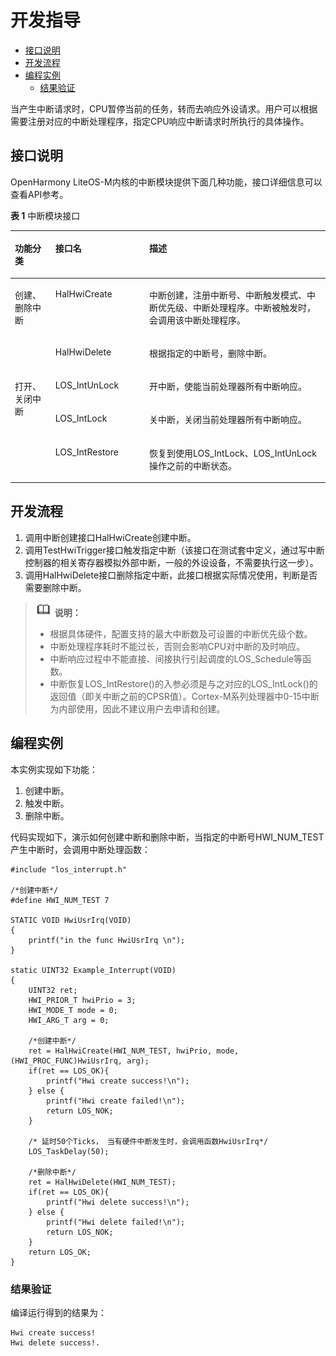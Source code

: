 # 开发指导<a name="ZH-CN_TOPIC_0000001079036458"></a>

-   [接口说明](#section158501652121514)
-   [开发流程](#section11841123033618)
-   [编程实例](#section460018317164)
    -   [结果验证](#section1048572415182)


当产生中断请求时，CPU暂停当前的任务，转而去响应外设请求。用户可以根据需要注册对应的中断处理程序，指定CPU响应中断请求时所执行的具体操作。

## 接口说明<a name="section158501652121514"></a>

OpenHarmony LiteOS-M内核的中断模块提供下面几种功能，接口详细信息可以查看API参考。

**表 1**  中断模块接口

<a name="table1415203765610"></a>
<table><thead align="left"><tr id="row134151837125611"><th class="cellrowborder" valign="top" width="12.85128512851285%" id="mcps1.2.4.1.1"><p id="p16415637105612"><a name="p16415637105612"></a><a name="p16415637105612"></a>功能分类</p>
</th>
<th class="cellrowborder" valign="top" width="29.8029802980298%" id="mcps1.2.4.1.2"><p id="p11415163718562"><a name="p11415163718562"></a><a name="p11415163718562"></a>接口名</p>
</th>
<th class="cellrowborder" valign="top" width="57.34573457345735%" id="mcps1.2.4.1.3"><p id="p1641533755612"><a name="p1641533755612"></a><a name="p1641533755612"></a>描述</p>
</th>
</tr>
</thead>
<tbody><tr id="row0415737175610"><td class="cellrowborder" rowspan="2" valign="top" width="12.85128512851285%" headers="mcps1.2.4.1.1 "><p id="p4917132105710"><a name="p4917132105710"></a><a name="p4917132105710"></a>创建、删除中断</p>
</td>
<td class="cellrowborder" valign="top" width="29.8029802980298%" headers="mcps1.2.4.1.2 "><p id="p341513372561"><a name="p341513372561"></a><a name="p341513372561"></a>HalHwiCreate</p>
</td>
<td class="cellrowborder" valign="top" width="57.34573457345735%" headers="mcps1.2.4.1.3 "><p id="p74151037185617"><a name="p74151037185617"></a><a name="p74151037185617"></a>中断创建，注册中断号、中断触发模式、中断优先级、中断处理程序。中断被触发时，会调用该中断处理程序。</p>
</td>
</tr>
<tr id="row1841519376561"><td class="cellrowborder" valign="top" headers="mcps1.2.4.1.1 "><p id="p64151837155618"><a name="p64151837155618"></a><a name="p64151837155618"></a>HalHwiDelete</p>
</td>
<td class="cellrowborder" valign="top" headers="mcps1.2.4.1.2 "><p id="p441516379562"><a name="p441516379562"></a><a name="p441516379562"></a>根据指定的中断号，删除中断。</p>
</td>
</tr>
<tr id="row1141513373562"><td class="cellrowborder" rowspan="3" valign="top" width="12.85128512851285%" headers="mcps1.2.4.1.1 "><p id="p956643365710"><a name="p956643365710"></a><a name="p956643365710"></a>打开、关闭中断</p>
</td>
<td class="cellrowborder" valign="top" width="29.8029802980298%" headers="mcps1.2.4.1.2 "><p id="p17765212416"><a name="p17765212416"></a><a name="p17765212416"></a>LOS_IntUnLock</p>
</td>
<td class="cellrowborder" valign="top" width="57.34573457345735%" headers="mcps1.2.4.1.3 "><p id="p1972971913115"><a name="p1972971913115"></a><a name="p1972971913115"></a>开中断，使能当前处理器所有中断响应。</p>
</td>
</tr>
<tr id="row1541513745611"><td class="cellrowborder" valign="top" headers="mcps1.2.4.1.1 "><p id="p1332013246116"><a name="p1332013246116"></a><a name="p1332013246116"></a>LOS_IntLock</p>
</td>
<td class="cellrowborder" valign="top" headers="mcps1.2.4.1.2 "><p id="p1692710331219"><a name="p1692710331219"></a><a name="p1692710331219"></a>关中断，关闭当前处理器所有中断响应。</p>
</td>
</tr>
<tr id="row14167379561"><td class="cellrowborder" valign="top" headers="mcps1.2.4.1.1 "><p id="p1438619410117"><a name="p1438619410117"></a><a name="p1438619410117"></a>LOS_IntRestore</p>
</td>
<td class="cellrowborder" valign="top" headers="mcps1.2.4.1.2 "><p id="p254691522"><a name="p254691522"></a><a name="p254691522"></a>恢复到使用LOS_IntLock、LOS_IntUnLock操作之前的中断状态。</p>
</td>
</tr>
</tbody>
</table>

## 开发流程<a name="section11841123033618"></a>

1.  调用中断创建接口HalHwiCreate创建中断。
2.  调用TestHwiTrigger接口触发指定中断（该接口在测试套中定义，通过写中断控制器的相关寄存器模拟外部中断，一般的外设设备，不需要执行这一步）。
3.  调用HalHwiDelete接口删除指定中断，此接口根据实际情况使用，判断是否需要删除中断。

>![](public_sys-resources/icon-note.gif) **说明：** 
>-   根据具体硬件，配置支持的最大中断数及可设置的中断优先级个数。
>-   中断处理程序耗时不能过长，否则会影响CPU对中断的及时响应。
>-   中断响应过程中不能直接、间接执行引起调度的LOS\_Schedule等函数。
>-   中断恢复LOS\_IntRestore\(\)的入参必须是与之对应的LOS\_IntLock\(\)的返回值（即关中断之前的CPSR值）。Cortex-M系列处理器中0-15中断为内部使用，因此不建议用户去申请和创建。

## 编程实例<a name="section460018317164"></a>

本实例实现如下功能：

1.  创建中断。
2.  触发中断。
3.  删除中断。

代码实现如下，演示如何创建中断和删除中断，当指定的中断号HWI\_NUM\_TEST产生中断时，会调用中断处理函数：

```
#include "los_interrupt.h"

/*创建中断*/
#define HWI_NUM_TEST 7

STATIC VOID HwiUsrIrq(VOID)
{
    printf("in the func HwiUsrIrq \n"); 
}

static UINT32 Example_Interrupt(VOID)
{
    UINT32 ret;
    HWI_PRIOR_T hwiPrio = 3;
    HWI_MODE_T mode = 0;
    HWI_ARG_T arg = 0;
  
    /*创建中断*/
    ret = HalHwiCreate(HWI_NUM_TEST, hwiPrio, mode, (HWI_PROC_FUNC)HwiUsrIrq, arg);
    if(ret == LOS_OK){
        printf("Hwi create success!\n");
    } else {
        printf("Hwi create failed!\n");
        return LOS_NOK;
    }

    /* 延时50个Ticks， 当有硬件中断发生时，会调用函数HwiUsrIrq*/
    LOS_TaskDelay(50);

    /*删除中断*/
    ret = HalHwiDelete(HWI_NUM_TEST);    
    if(ret == LOS_OK){
        printf("Hwi delete success!\n");
    } else {
        printf("Hwi delete failed!\n");
        return LOS_NOK;
    }
    return LOS_OK;
}
```

### 结果验证<a name="section1048572415182"></a>

编译运行得到的结果为：

```
Hwi create success!
Hwi delete success!.
```

